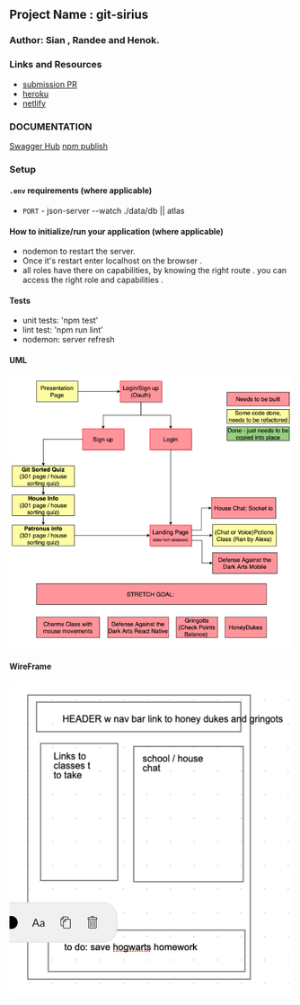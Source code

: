 ## Project Name : git-sirius

### Author: Sian , Randee and Henok.

### Links and Resources
- [submission PR]()
- [heroku]()
- [netlify]()

### DOCUMENTATION
[Swagger Hub]()
[npm publish]()

### Setup

#### `.env` requirements (where applicable)
- `PORT` - json-server --watch ./data/db || atlas

#### How to initialize/run your application (where applicable)
- nodemon to restart the server.
- Once it's restart enter localhost on the browser .
- all roles have there on capabilities, by knowing the right route . you can access the right role and capabilities .

#### Tests
- unit tests: 'npm test'
- lint test: 'npm run lint'
- nodemon: server refresh

#### UML
![UML Diagram](./public/assets/DOM.png)

#### WireFrame
![Wire Frame One](./public/assets/WireFrame.png)